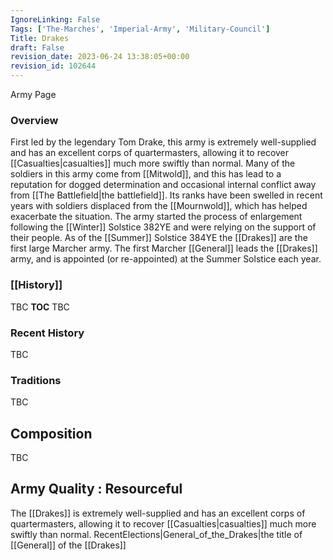 ```yaml
---
IgnoreLinking: False
Tags: ['The-Marches', 'Imperial-Army', 'Military-Council']
Title: Drakes
draft: False
revision_date: 2023-06-24 13:38:05+00:00
revision_id: 102644
---
```


Army Page
### Overview
First led by the legendary Tom Drake, this army is extremely well-supplied and has an excellent corps of quartermasters, allowing it to recover [[Casualties|casualties]] much more swiftly than normal. Many of the soldiers in this army come from [[Mitwold]], and this has lead to a reputation for dogged determination and occasional internal conflict away from [[The Battlefield|the battlefield]]. Its ranks have been swelled in recent years with soldiers displaced from the [[Mournwold]], which has helped exacerbate the situation. The army started the process of enlargement following the [[Winter]] Solstice 382YE  and were relying on the support of their people. As of the [[Summer]] Solstice 384YE the [[Drakes]] are the first large Marcher army.
The first Marcher [[General]] leads the [[Drakes]] army, and is appointed (or re-appointed) at the Summer Solstice each year.
### [[History]]
TBC
__TOC__
TBC
### Recent History
TBC
### Traditions
TBC
## Composition
TBC
## Army Quality : Resourceful
The [[Drakes]] is extremely well-supplied and has an excellent corps of quartermasters, allowing it to recover [[Casualties|casualties]] much more swiftly than normal. 
RecentElections|General_of_the_Drakes|the title of [[General]] of the [[Drakes]]